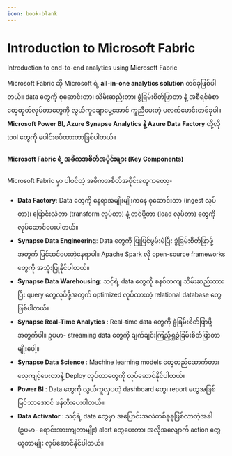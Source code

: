 ```yaml
---
icon: book-blank
---
```


# Introduction to Microsoft Fabric

Introduction to end-to-end analytics using Microsoft Fabric

Microsoft Fabric ဆို Microsoft ရဲ့ **all-in-one analytics solution** တစ်ခုဖြစ်ပါတယ်။ data တွေကို စုဆောင်းတာ၊ သိမ်းဆည်းတာ၊ ခွဲခြမ်းစိတ်ဖြာတာ နဲ့ အစီရင်ခံစာတွေထုတ်လုပ်တာတွေကို လွယ်ကူချောမွေ့အောင် ကူညီပေးတဲ့ ပလက်ဖောင်းတစ်ခုပါ။ **Microsoft Power BI, Azure Synapse Analytics နဲ့ Azure Data Factory** တို့လို tool တွေကို ပေါင်းစပ်ထားတာဖြစ်ပါတယ်။

#### Microsoft Fabric ရဲ့ အဓိကအစိတ်အပိုင်းများ (Key Components)

Microsoft Fabric မှာ ပါဝင်တဲ့ အဓိကအစိတ်အပိုင်းတွေကတော့-

* **Data Factory**: Data တွေကို နေရာအမျိုးမျိုးကနေ စုဆောင်းတာ (ingest လုပ်တာ)၊ ပြောင်းလဲတာ (transform လုပ်တာ) နဲ့ တင်ပို့တာ (load လုပ်တာ) တွေကို လုပ်ဆောင်ပေးပါတယ်။
* **Synapse Data Engineering**: Data တွေကို ပြုပြင်မွမ်းမံပြီး ခွဲခြမ်းစိတ်ဖြာဖို့အတွက် ပြင်ဆင်ပေးတဲ့နေရာပါ။ Apache Spark လို open-source frameworks တွေကို အသုံးပြုနိုင်ပါတယ်။
* **Synapse Data Warehousing**: သင့်ရဲ့ data တွေကို စနစ်တကျ သိမ်းဆည်းထားပြီး query တွေလုပ်ဖို့အတွက် optimized လုပ်ထားတဲ့ relational database တွေဖြစ်ပါတယ်။
* **Synapse Real-Time Analytics** : Real-time data တွေကို ခွဲခြမ်းစိတ်ဖြာဖို့အတွက်ပါ။ ဥပမာ- streaming data တွေကို ချက်ချင်းကြည့်ရှုခွဲခြမ်းစိတ်ဖြာတာမျိုးပေါ့။
* **Synapse Data Science** : Machine learning models တွေတည်ဆောက်တာ၊ လေ့ကျင့်ပေးတာနဲ့ Deploy လုပ်တာတွေကို လုပ်ဆောင်နိုင်ပါတယ်။
* **Power BI** : Data တွေကို လွယ်ကူလှပတဲ့ dashboard တွေ၊ report တွေအဖြစ် မြင်သာအောင် ဖန်တီးပေးပါတယ်။
* **Data Activator**  : သင့်ရဲ့ data တွေမှာ အပြောင်းအလဲတစ်ခုခုဖြစ်လာတဲ့အခါ (ဥပမာ- ရောင်းအားကျတာမျိုး) alert တွေပေးတာ၊ အလိုအလျောက် action တွေယူတာမျိုး လုပ်ဆောင်နိုင်ပါတယ်။
